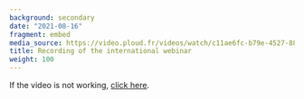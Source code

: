 ```yaml
---
background: secondary
date: "2021-08-16"
fragment: embed
media_source: https://video.ploud.fr/videos/watch/c11ae6fc-b79e-4527-8887-ecf3555737d0?start=0s
title: Recording of the international webinar
weight: 100
---
```


If the video is not working, [click here](https://tube.nocturlab.fr/videos/watch/10485e9f-c8b7-4571-b2cd-f49aada6a79e).